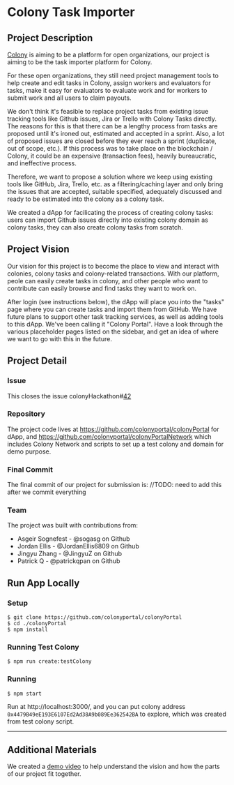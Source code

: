 # Colony Task Importer

## Project Description
[Colony](https://colony.io/) is aiming to be a platform for open organizations, our project is aiming to be the task importer platform for Colony.

For these open organizations, they still need project management tools to help create and edit tasks in Colony, assign workers and evaluators for tasks, make it easy for evaluators to evaluate work and for workers to submit work and all users to claim payouts.

We don't think it's feasible to replace project tasks from existing issue tracking tools like Github issues, Jira or Trello with Colony Tasks directly. The reasons for this is that there can be a lengthy process from tasks are proposed until it's ironed out, estimated and accepted in a sprint. Also, a lot of proposed issues are closed before they ever reach a sprint (duplicate, out of scope, etc.). If this process was to take place on the blockchain / Colony, it could be an expensive (transaction fees), heavily bureaucratic, and ineffective process.

Therefore, we want to propose a solution where we keep using existing tools like GitHub, Jira, Trello, etc. as a filtering/caching layer and only bring the issues that are accepted, suitable specified, adequately discussed and ready to be estimated into the colony as a colony task.

We created a dApp for facilicating the process of creating colony tasks: users can import Github issues directly into existing colony domain as colony tasks, they can also create colony tasks from scratch.

## Project Vision
Our vision for this project is to become the place to view and interact with colonies, colony tasks and colony-related transactions. With our platform, peole can easily create tasks in colony, and other people who want to contribute can easily browse and find tasks they want to work on.

After login (see instructions below), the dApp will place you into the "tasks" page where you can create tasks and import them from GitHub. We have future plans to support other task tracking services, as well as adding tools to this dApp. We've been calling it "Colony Portal". Have a look through the various placeholder pages listed on the sidebar, and get an idea of where we want to go with this in the future.

## Project Detail
### Issue
This closes the issue colonyHackathon#[42](https://github.com/JoinColony/colonyHackathon/issues/42)

### Repository
The project code lives at https://github.com/colonyportal/colonyPortal for dApp, and https://github.com/colonyportal/colonyPortalNetwork which includes Colony Network and scripts to set up a test colony and domain for demo purpose.

### Final Commit
The final commit of our project for submission is:
//TODO: need to add this after we commit everything

### Team
The project was built with contributions from:

- Asgeir Sognefest - @sogasg on Github
- Jordan Ellis - @JordanEllis6809 on Github
- Jingyu Zhang - @JingyuZ on Github
- Patrick Q - @patrickqpan on Github

## Run App Locally
### Setup
```
$ git clone https://github.com/colonyportal/colonyPortal
$ cd ./colonyPortal
$ npm install
```

### Running Test Colony
```
$ npm run create:testColony
```

### Running
```
$ npm start
```
Run at http://localhost:3000/, and you can put colony address `0x4479B49eE193E6107Ed2Ad38A9b089Ee362542BA` to explore, which was created from test colony script.

---

## Additional Materials
We created a [demo video](https://www.youtube.com/watch?v=dQw4w9WgXcQ) to help understand the vision and how the parts of our project fit together.
